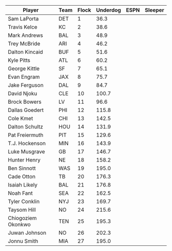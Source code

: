 | Player             | Team | Flock | Underdog | ESPN | Sleeper |
| ------------------ | ---- | ----- | -------- | ---- | ------- |
| Sam LaPorta        | DET  | 1     | 36.3     |      |         |
| Travis Kelce       | KC   | 2     | 38.6     |      |         |
| Mark Andrews       | BAL  | 3     | 48.9     |      |         |
| Trey McBride       | ARI  | 4     | 46.2     |      |         |
| Dalton Kincaid     | BUF  | 5     | 51.6     |      |         |
| Kyle Pitts         | ATL  | 6     | 60.2     |      |         |
| George Kittle      | SF   | 7     | 65.1     |      |         |
| Evan Engram        | JAX  | 8     | 75.7     |      |         |
| Jake Ferguson      | DAL  | 9     | 84.7     |      |         |
| David Njoku        | CLE  | 10    | 100.7    |      |         |
| Brock Bowers       | LV   | 11    | 96.6     |      |         |
| Dallas Goedert     | PHI  | 12    | 115.8    |      |         |
| Cole Kmet          | CHI  | 13    | 142.5    |      |         |
| Dalton Schultz     | HOU  | 14    | 131.9    |      |         |
| Pat Freiermuth     | PIT  | 15    | 129.6    |      |         |
| T.J. Hockenson     | MIN  | 16    | 143.9    |      |         |
| Luke Musgrave      | GB   | 17    | 146.7    |      |         |
| Hunter Henry       | NE   | 18    | 158.2    |      |         |
| Ben Sinnott        | WAS  | 19    | 195.0    |      |         |
| Cade Otton         | TB   | 20    | 176.3    |      |         |
| Isaiah Likely      | BAL  | 21    | 176.8    |      |         |
| Noah Fant          | SEA  | 22    | 162.5    |      |         |
| Tyler Conklin      | NYJ  | 23    | 169.7    |      |         |
| Taysom Hill        | NO   | 24    | 215.6    |      |         |
| Chiogoziem Okonkwo | TEN  | 25    | 195.3    |      |         |
| Juwan Johnson      | NO   | 26    | 202.3    |      |         |
| Jonnu Smith        | MIA  | 27    | 195.0    |      |         |

